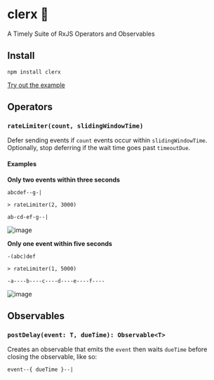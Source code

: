 # clerx 💁

A Timely Suite of RxJS Operators and Observables

## Install

```
npm install clerx
```

[Try out the example](https://stackblitz.com/edit/ugxk9f-c24puf?devtoolsheight=33&file=index.ts)

## Operators

### `rateLimiter(count, slidingWindowTime)`

Defer sending events if `count` events occur within `slidingWindowTime`. Optionally,
stop deferring if the wait time goes past `timeoutDue`.

#### Examples

**Only two events within three seconds**

```
abcdef--g-|

> rateLimiter(2, 3000)

ab-cd-ef-g--|
```

![image](https://user-images.githubusercontent.com/836375/128753802-0d51aba5-1657-49c8-85d7-07c8e5957af8.png)

**Only one event within five seconds**

```
-(abc)def

> rateLimiter(1, 5000)

-a----b----c----d----e----f----
```

![image](https://user-images.githubusercontent.com/836375/128753824-c10c7ce8-ecaf-462e-83af-72b1c8dcc91d.png)

## Observables

### `postDelay(event: T, dueTime): Observable<T>`

Creates an observable that emits the `event` then waits `dueTime` before
closing the observable, like so:

```
event--{ dueTime }--|
```
